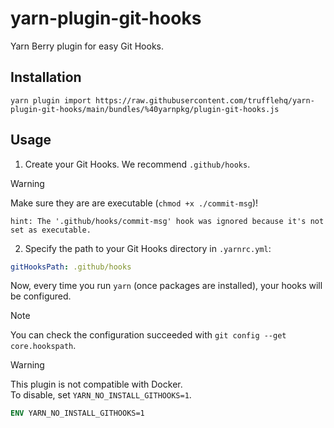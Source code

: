 # yarn-plugin-git-hooks

Yarn Berry plugin for easy Git Hooks.

## Installation

```console
yarn plugin import https://raw.githubusercontent.com/trufflehq/yarn-plugin-git-hooks/main/bundles/%40yarnpkg/plugin-git-hooks.js
```

## Usage

1. Create your Git Hooks. We recommend `.github/hooks`.

> [!WARNING]  
> Make sure they are are executable (`chmod +x ./commit-msg`)!
>
> ```ansi
> hint: The '.github/hooks/commit-msg' hook was ignored because it's not set as executable.
> ```

2. Specify the path to your Git Hooks directory in `.yarnrc.yml`:

```yml
gitHooksPath: .github/hooks
```

Now, every time you run `yarn` (once packages are installed), your hooks will be configured.

> [!NOTE]  
> You can check the configuration succeeded with `git config --get core.hookspath`.

> [!WARNING]  
> This plugin is not compatible with Docker.  
> To disable, set `YARN_NO_INSTALL_GITHOOKS=1`.  
>
> ```dockerfile
> ENV YARN_NO_INSTALL_GITHOOKS=1
> ```
